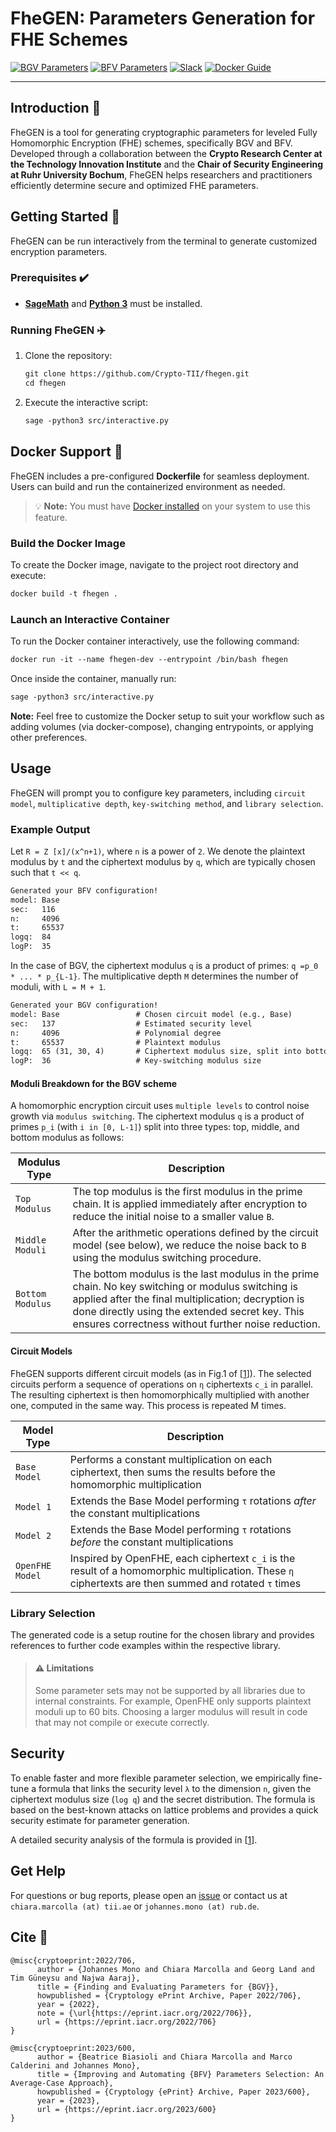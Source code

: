 # FheGEN: Parameters Generation for FHE Schemes

[![BGV Parameters](https://img.shields.io/badge/BGV%20Parameters-Download-green)](https://eprint.iacr.org/2022/706.pdf)
[![BFV Parameters](https://img.shields.io/badge/BFV%20Parameters-Download-red)](https://eprint.iacr.org/2023/600.pdf)
[![Slack](https://img.shields.io/badge/slack-@fhegen-yellow.svg?logo=slack)](https://join.slack.com/t/fhegen/shared_invite/zt-2rtezhwty-i9h4Vmcc~Oiw0bSwgHxTMw)
[![Docker Guide](https://img.shields.io/badge/Docker-2496ED?style=flat&logo=docker&logoColor=orange)](Dockerfile)

---

## Introduction 🎉

FheGEN is a tool for generating cryptographic parameters for leveled Fully Homomorphic Encryption (FHE) schemes, specifically BGV and BFV. Developed through a collaboration between the **Crypto Research Center at the Technology Innovation Institute** and the **Chair of Security Engineering at Ruhr University Bochum**, FheGEN helps researchers and practitioners efficiently determine secure and optimized FHE parameters.

## Getting Started 🚀

FheGEN can be run interactively from the terminal to generate customized encryption parameters.

### Prerequisites ✔️

- **[SageMath](https://doc.sagemath.org/html/en/installation/index.html)** and **[Python 3](https://www.python.org/downloads/)** must be installed.

### Running FheGEN ✈️

1. Clone the repository:

    ```md
    git clone https://github.com/Crypto-TII/fhegen.git
    cd fhegen
    ```
2. Execute the interactive script:

    ```md
    sage -python3 src/interactive.py
    ```
   
## Docker Support 🐳

FheGEN includes a pre-configured **Dockerfile** for seamless deployment. Users can build and run the containerized environment as needed.
> 💡 **Note:** You must have [Docker installed](https://docs.docker.com/get-docker/) on your system to use this feature.

### Build the Docker Image

To create the Docker image, navigate to the project root directory and execute:

```md
docker build -t fhegen .
```

### Launch an Interactive Container


To run the Docker container interactively, use the following command:

```md 
docker run -it --name fhegen-dev --entrypoint /bin/bash fhegen
```

Once inside the container, manually run:

```md
sage -python3 src/interactive.py
```

**Note:** Feel free to customize the Docker setup to suit your workflow such as adding volumes (via docker-compose), changing entrypoints, or applying other preferences.

## Usage

FheGEN will prompt you to configure key parameters, including `circuit model`, `multiplicative depth`, `key-switching method`, and `library selection`.

### Example Output

Let `R = Z [x]/(x^n+1)`, where `n` is a power of `2`.
We denote the plaintext modulus by `t` and the ciphertext modulus by `q`, which are typically chosen such that `t << q`.

```md
Generated your BFV configuration!
model: Base
sec:   116
n:     4096
t:     65537
logq:  84
logP:  35
```

In the case of BGV, the ciphertext modulus `q` is a product of primes:
`q =p_0 * ... * p_{L-1}`. The multiplicative depth `M` determines the number of moduli, with `L = M + 1`.

```md
Generated your BGV configuration!  
model: Base                 # Chosen circuit model (e.g., Base)
sec:   137                  # Estimated security level
n:     4096                 # Polynomial degree
t:     65537                # Plaintext modulus
logq:  65 (31, 30, 4)       # Ciphertext modulus size, split into bottom, middle, and top moduli
logP:  36                   # Key-switching modulus size
```

#### Moduli Breakdown for the BGV scheme

A homomorphic encryption circuit uses `multiple levels` to control noise growth via `modulus switching`.  The ciphertext modulus `q` is a product of primes `p_i` (with `i in [0, L-1]`) split into three types: top, middle, and bottom modulus as follows:

| Modulus Type     | Description                                                                        |
| ---------------- |------------------------------------------------------------------------------------|
| `Top Modulus`    | The top modulus is the first modulus in the prime chain. It is applied immediately after encryption to reduce the initial noise to a smaller value `B`. |
| `Middle Moduli`  | After the arithmetic operations defined by the circuit model (see below), we reduce the noise back to `B` using the modulus switching procedure.|
| `Bottom Modulus` | The bottom modulus is the last modulus in the prime chain. No key switching or modulus switching is applied after the final multiplication; decryption is done directly using the extended secret key. This ensures correctness without further noise reduction.  |

#### Circuit Models

FheGEN supports different circuit models (as in Fig.1 of [[1](https://eprint.iacr.org/2022/706.pdf)]).
The selected circuits perform a sequence of operations on `η` ciphertexts `c_i` in parallel. The resulting ciphertext is then homomorphically multiplied with another one, computed in the same way. This process is repeated M times.

| Model Type      | Description                                                                                                                                            |
|-----------------|--------------------------------------------------------------------------------------------------------------------------------------------------------|
| `Base Model`    | Performs a constant multiplication on each ciphertext, then sums the results before the homomorphic multiplication                                     |
| `Model 1`       | Extends the Base Model performing `τ` rotations *after* the constant multiplications                                                                   |
| `Model 2`       | Extends the Base Model performing `τ` rotations *before* the constant multiplications                                                                  |
| `OpenFHE Model` | Inspired by OpenFHE,  each ciphertext `c_i` is the result of a homomorphic multiplication. These `η` ciphertexts are then summed and rotated `τ` times |

### Library Selection

The generated code is a setup routine for the chosen library and provides references to further code examples within the respective library.

> #### ⚠️ Limitations
> Some parameter sets may not be supported by all libraries due to internal constraints. For example, OpenFHE only supports plaintext moduli up to 60 bits.
Choosing a larger modulus will result in code that may not compile or execute correctly.


## Security

To enable faster and more flexible parameter selection, we empirically fine-tune a formula that links the security level `λ` to the dimension `n`, given the ciphertext modulus size (`log q`) and the secret distribution. The formula is based on the best-known attacks on lattice problems and provides a quick security estimate for parameter generation.

A detailed security analysis of the formula is provided in  [[1](https://eprint.iacr.org/2022/706.pdf)].

## Get Help

For questions or bug reports, please open an [issue](https://github.com/Crypto-TII/fhegen/issues) or contact us at `chiara.marcolla (at) tii.ae` or `johannes.mono (at) rub.de`.

## Cite 📖

```
@misc{cryptoeprint:2022/706,
      author = {Johannes Mono and Chiara Marcolla and Georg Land and Tim Güneysu and Najwa Aaraj},
      title = {Finding and Evaluating Parameters for {BGV}},
      howpublished = {Cryptology ePrint Archive, Paper 2022/706},
      year = {2022},
      note = {\url{https://eprint.iacr.org/2022/706}},
      url = {https://eprint.iacr.org/2022/706}
}

@misc{cryptoeprint:2023/600,
      author = {Beatrice Biasioli and Chiara Marcolla and Marco Calderini and Johannes Mono},
      title = {Improving and Automating {BFV} Parameters Selection: An Average-Case Approach},
      howpublished = {Cryptology {ePrint} Archive, Paper 2023/600},
      year = {2023},
      url = {https://eprint.iacr.org/2023/600}
}
```
